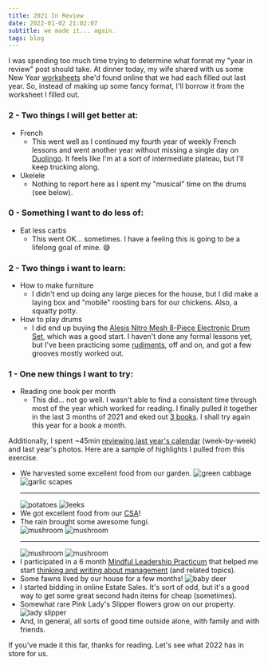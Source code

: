 ```yaml
---
title: 2021 In Review
date: 2022-01-02 21:02:07
subtitle: we made it... again.
tags: blog
---
```

I was spending too much time trying to determine what format my "year in review" post should take. At dinner today, my wife shared with us some New Year [worksheets](https://biglifejournal.com/collections/printables) she'd found online that we had each filled out last year. So, instead of making up some fancy format, I'll borrow it from the worksheet I filled out. 

### 2 - Two things I will get better at:
* French
	* This went well as I continued my fourth year of weekly French lessons and went another year without missing a single day on [Duolingo](https://www.duolingo.com/profile/h0ke). It feels like I'm at a sort of intermediate plateau, but I'll keep trucking along. 
* Ukelele
	* Nothing to report here as I spent my "musical" time on the drums (see below).

### 0 - Something I want to do less of:
* Eat less carbs
	* This went OK... sometimes. I have a feeling this is going to be a lifelong goal of mine. 😅

### 2 - Two things i want to learn:
* How to make furniture
	* I didn't end up doing any large pieces for the house, but I did make a laying box and "mobile" roosting bars for our chickens. Also, a squatty potty. 
* How to play drums
	* I did end up buying the [Alesis Nitro Mesh 8-Piece Electronic Drum Set](https://www.guitarcenter.com/Alesis/Nitro-Mesh-8-Piece-Electronic-Drum-Set-1500000219380.gc), which was a good start. I haven't done any formal lessons yet, but I've been practicing some [rudiments](https://vicfirth.zildjian.com/education/40-essential-rudiments.html), off and on, and got a few grooves mostly worked out.

### 1 - One new things I want to try:
* Reading one book per month
	* This did... not go well. I wasn't able to find a consistent time through most of the year which worked for reading. I finally pulled it together in the last 3 months of 2021 and eked out [3 books](https://www.goodreads.com/user_challenges/26124780). I shall try again this year for a book a month. 

Additionally, I spent ~45min [reviewing last year's calendar](https://tim.blog/2021/12/27/past-year-review/) (week-by-week) and last year's photos. Here are a sample of highlights I pulled from this exercise.

* We harvested some excellent food from our garden. ![green cabbage](cabbage.jpg) ![garlic scapes](garlic-scapes.jpg) <hr/> ![potatoes](potatoes.jpg) ![leeks](leeks.jpg)
* We got excellent food from our [CSA](http://www.girardfarm.com/)!
* The rain brought some awesome fungi. <br/> ![mushroom](mushroom01.jpg) ![mushroom](mushroom02.jpg) <hr/> ![mushroom](mushroom03.jpg) ![mushroom](mushroom04.jpg)
* I participated in a 6 month [Mindful Leadership Practicum](https://www.startuppatterns.com/video-library/advanced-practicum-showcase-2021) that helped me start [thinking and writing about management](https://techdubb.medium.com/) (and related topics).
* Some fawns lived by our house for a few months! ![baby deer](deer.jpg)
* I started bidding in online Estate Sales. It's sort of odd, but it's a good way to get some great second hadn items for cheap (sometimes).
* Somewhat rare Pink Lady's Slipper flowers grow on our property. ![lady slipper](lady-slippers.jpg)
* And, in general, all sorts of good time outside alone, with family and with friends.

If you've made it this far, thanks for reading. Let's see what 2022 has in store for us.